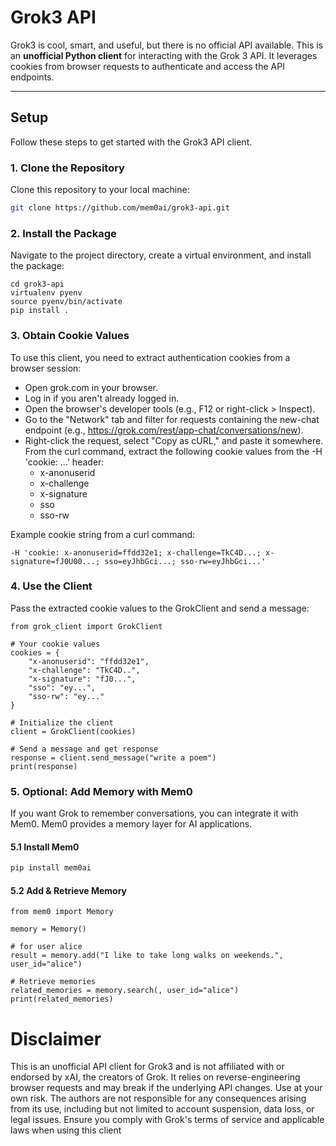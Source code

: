 # Grok3 API 

Grok3 is cool, smart, and useful, but there is no official API available. This is an **unofficial Python client** for interacting with the Grok 3 API. It leverages cookies from browser requests to authenticate and access the API endpoints.

---

## Setup

Follow these steps to get started with the Grok3 API client.

### 1. Clone the Repository

Clone this repository to your local machine:

```bash
git clone https://github.com/mem0ai/grok3-api.git
```

### 2. Install the Package
Navigate to the project directory, create a virtual environment, and install the package:

```
cd grok3-api
virtualenv pyenv
source pyenv/bin/activate
pip install .
```

### 3. Obtain Cookie Values

To use this client, you need to extract authentication cookies from a browser session:

* Open grok.com in your browser.
* Log in if you aren't already logged in.
* Open the browser's developer tools (e.g., F12 or right-click > Inspect).
* Go to the "Network" tab and filter for requests containing the new-chat endpoint (e.g., https://grok.com/rest/app-chat/conversations/new).
* Right-click the request, select "Copy as cURL," and paste it somewhere.
From the curl command, extract the following cookie values from the -H 'cookie: ...' header:
    * x-anonuserid
    * x-challenge
    * x-signature
    * sso
    * sso-rw

Example cookie string from a curl command:
```
-H 'cookie: x-anonuserid=ffdd32e1; x-challenge=TkC4D...; x-signature=fJ0U00...; sso=eyJhbGci...; sso-rw=eyJhbGci...'
```

### 4. Use the Client

Pass the extracted cookie values to the GrokClient and send a message:

```
from grok_client import GrokClient

# Your cookie values
cookies = {
    "x-anonuserid": "ffdd32e1",
    "x-challenge": "TkC4D..",
    "x-signature": "fJ0...",
    "sso": "ey...",
    "sso-rw": "ey..."
}

# Initialize the client
client = GrokClient(cookies)

# Send a message and get response
response = client.send_message("write a poem")
print(response)
```

### 5. Optional: Add Memory with Mem0

If you want Grok to remember conversations, you can integrate it with Mem0. Mem0 provides a memory layer for AI applications.

#### 5.1 Install Mem0

```bash
pip install mem0ai
```

#### 5.2 Add & Retrieve Memory

```
from mem0 import Memory

memory = Memory()

# for user alice
result = memory.add("I like to take long walks on weekends.", user_id="alice")

# Retrieve memories
related_memories = memory.search(, user_id="alice")
print(related_memories)
```


# Disclaimer
This is an unofficial API client for Grok3 and is not affiliated with or endorsed by xAI, the creators of Grok. It relies on reverse-engineering browser requests and may break if the underlying API changes. Use at your own risk. The authors are not responsible for any consequences arising from its use, including but not limited to account suspension, data loss, or legal issues. Ensure you comply with Grok's terms of service and applicable laws when using this client
